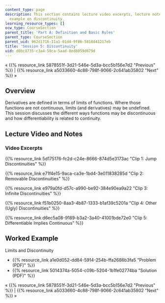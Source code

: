 ```yaml
---
content_type: page
description: This section contains lecture video excerpts, lecture notes, and a worked
  example on discontinuity.
learning_resource_types: []
ocw_type: CourseSection
parent_title: 'Part A: Definition and Basic Rules'
parent_type: CourseSection
parent_uid: 962d1716-11a1-01d4-9f86-5818d41217eb
title: 'Session 5: Discontinuity'
uid: d0bc8735-c3a4-50ca-5aad-8ed8059d679d
---
```


« {{% resource_link 5878551f-3d21-546e-5d3a-bcc5b156e7d2 "Previous" %}} | {{% resource_link a5033660-4c88-798f-9066-2c641ab35802 "Next" %}} »

Overview
--------

Derivatives are defined in terms of limits of functions. Where those functions are not continuous, limits (and derivatives) may be undefined. This session discusses the different ways functions may be discontinuous and how differentiability is related to continuity.

Lecture Video and Notes
-----------------------

### Video Excerpts

{{% resource_link 5d175176-fc2d-c24e-8666-874d5e3173ac "Clip 1: Jump Discontinuities" %}}

{{% resource_link e71f4e15-9aca-ca3e-1bd4-3e011838285d "Clip 2: Removable Discontinuities" %}}

{{% resource_link e979a0fd-d57c-a990-be92-384e90ea9a22 "Clip 3: Infinite Discontinuities" %}}

{{% resource_link f51b0250-8aa3-4b87-1333-b1af39c5201a "Clip 4: Other (Ugly) Discontinuities" %}}

{{% resource_link d6ec5a08-9189-b3a2-3a40-41001bde72e0 "Clip 5: Differentiable Implies Continuous" %}}

Worked Example
--------------

Limits and Discontinuity

*   {{% resource_link a1e0d052-dd84-5914-254b-ffa2686b3fa5 "Problem (PDF)" %}}
*   {{% resource_link 5014374a-5054-c09b-5204-1b1fe02774ba "Solution (PDF)" %}}

« {{% resource_link 5878551f-3d21-546e-5d3a-bcc5b156e7d2 "Previous" %}} | {{% resource_link a5033660-4c88-798f-9066-2c641ab35802 "Next" %}} »